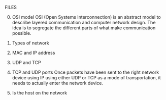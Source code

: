 FILES

0. OSI model
OSI (Open Systems Interconnection) is an abstract model to describe layered communication and computer network design. The idea is to segregate the different parts of what make communication possible.

1. Types of network

2. MAC and IP address

3. UDP and TCP

4. TCP and UDP ports
Once packets have been sent to the right network device using IP using either UDP or TCP as a mode of transportation, it needs to actually enter the network device.

5. Is the host on the network

